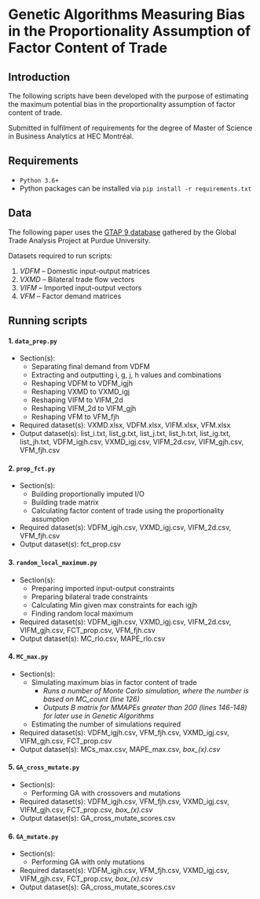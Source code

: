 # Genetic Algorithms Measuring Bias in the Proportionality Assumption of Factor Content of Trade

## Introduction
The following scripts have been developed with the purpose of estimating the maximum potential bias in the proportionality assumption of factor content of trade.

Submitted in fulfilment of requirements for the degree of Master of Science in Business Analytics at HEC Montréal.


## Requirements
- `Python 3.6+`
- Python packages can be installed via `pip install -r requirements.txt`

## Data
The following paper uses the [GTAP 9 database](https://www.gtap.agecon.purdue.edu/databases/v9/) gathered by the Global Trade Analysis Project at Purdue University.

Datasets required to run scripts:
1. _VDFM_ – Domestic input-output matrices
2. _VXMD_ – Bilateral trade flow vectors
3. _VIFM_ – Imported input-output vectors
4. _VFM_ – Factor demand matrices

## Running scripts

#### 1. `data_prep.py`
* Section(s):
  * Separating final demand from VDFM
  * Extracting and outputting i, g, j, h values and combinations
  * Reshaping VDFM to VDFM_igjh
  * Reshaping VXMD to VXMD_igj
  * Reshaping VIFM to VIFM_2d
  * Reshaping VIFM_2d to VIFM_gjh
  * Reshaping VFM to VFM_fjh
* Required dataset(s): VXMD.xlsx, VDFM.xlsx, VIFM.xlsx, VFM.xlsx
* Output dataset(s): list_i.txt, list_g.txt, list_j.txt, list_h.txt, list_ig.txt, list_jh.txt, VDFM_igjh.csv, VXMD_igj.csv, VIFM_2d.csv, VIFM_gjh.csv, VFM_fjh.csv

#### 2. `prop_fct.py`
* Section(s):
  * Building proportionally imputed I/O
  * Building trade matrix
  * Calculating factor content of trade using the proportionality assumption
* Required dataset(s): VDFM_igjh.csv, VXMD_igj.csv, VIFM_2d.csv, VFM_fjh.csv
* Output dataset(s): fct_prop.csv

#### 3. `random_local_maximum.py`
* Section(s):
  * Preparing imported input-output constraints
  * Preparing bilateral trade constraints
  * Calculating Min given max constraints for each igjh
  * Finding random local maximum
* Required dataset(s): VDFM_igjh.csv, VXMD_igj.csv, VIFM_2d.csv, VIFM_gjh.csv, FCT_prop.csv, VFM_fjh.csv
* Output dataset(s): MC_rlo.csv, MAPE_rlo.csv

#### 4. `MC_max.py`
* Section(s):
  * Simulating maximum bias in factor content of trade
    * _Runs a number of Monte Carlo simulation, where the number is based on MC_count (line 126)_
    * _Outputs B matrix for MMAPEs greater than 200 (lines 146-148) for later use in Genetic Algorithms_    
  * Estimating the number of simulations required
* Required dataset(s): VDFM_igjh.csv, VFM_fjh.csv, VXMD_igj.csv, VIFM_gjh.csv, FCT_prop.csv
* Output dataset(s): MCs_max.csv, MAPE_max.csv, *box_(x).csv*

#### 5. `GA_cross_mutate.py`
* Section(s):
  * Performing GA with crossovers and mutations
* Required dataset(s): VDFM_igjh.csv, VFM_fjh.csv, VXMD_igj.csv, VIFM_gjh.csv, FCT_prop.csv, *box_(x).csv*
* Output dataset(s): GA_cross_mutate_scores.csv

#### 6. `GA_mutate.py`
* Section(s):
  * Performing GA with only mutations
* Required dataset(s): VDFM_igjh.csv, VFM_fjh.csv, VXMD_igj.csv, VIFM_gjh.csv, FCT_prop.csv, *box_(x).csv*
* Output dataset(s): GA_cross_mutate_scores.csv
